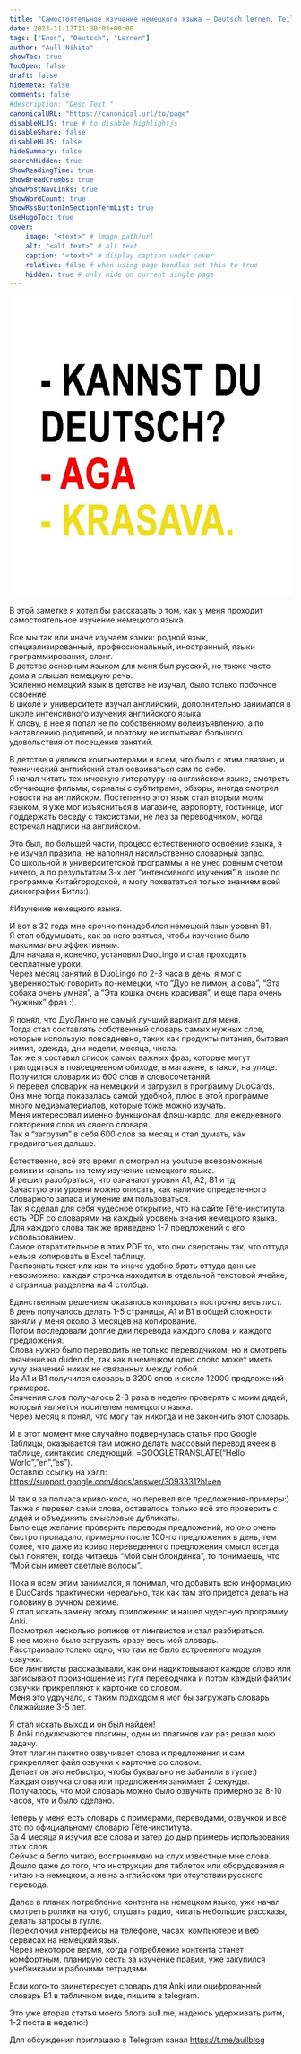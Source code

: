 ```yaml
---
title: "Самостоятельное изучение немецкого языка – Deutsch lernen, Teil 1."
date: 2023-11-13T11:30:03+00:00
tags: ["Блог", "Deutsch", "Lernen"]
author: "Aull Nikita"
showToc: true
TocOpen: false
draft: false
hidemeta: false
comments: false
#description: "Desc Text."
canonicalURL: "https://canonical.url/to/page"
disableHLJS: true # to disable highlightjs
disableShare: false
disableHLJS: false
hideSummary: false
searchHidden: true
ShowReadingTime: true
ShowBreadCrumbs: true
ShowPostNavLinks: true
ShowWordCount: true
ShowRssButtonInSectionTermList: true
UseHugoToc: true
cover:
    image: "<text>" # image path/url
    alt: "<alt text>" # alt text
    caption: "<text>" # display caption under cover
    relative: false # when using page bundles set this to true
    hidden: true # only hide on current single page
---
```


![Deutsch](/deutsch.jpg 'Deutsch')

В этой заметке я хотел бы рассказать о том, как у меня проходит самостоятельное изучение немецкого языка.

Все мы так или иначе изучаем языки: родной язык, специализированный, профессиональный, иностранный, языки программирования, слэнг.   
В детстве основным языком для меня был русский, но также часто дома я слышал немецкую речь.   
Усиленно немецкий язык в детстве не изучал, было только побочное освоение.   
В школе и университете изучал английский, дополнительно занимался в школе интенсивного изучения английского языка.   
К слову, в нее я попал не по собственному волеизъявлению, а по наставлению родителей, и поэтому не испытывал большого удовольствия от посещения занятий.

В детстве я увлекся компьютерами и всем, что было с этим связано, и технический английский стал осваиваться сам по себе.   
Я начал читать техническую литературу на английском языке, смотреть обучающие фильмы, сериалы с субтитрами, обзоры, иногда смотрел новости на английском. Постепенно этот язык стал вторым моим языком, я уже мог изъясниться в магазине, аэропорту, гостинице, мог поддержать беседу с таксистами, не лез за переводчиком, когда встречал надписи на английском. 

Это был, по большей части, процесс естественного освоение языка, я не изучал правила, не наполнял насильственно словарный запас.   
Со школьной и университетской программы я не унес ровным счетом ничего, а по результатам 3-х лет “интенсивного изучения” в школе по программе Китайгородской, я могу похвататься только знанием всей дискографии Битлз:).

#Изучение немецкого языка.

И вот в 32 года мне срочно понадобился немецкий язык уровня B1.   
Я стал обдумывать, как за него взяться, чтобы изучение было максимально эффективным.   
Для начала я, конечно, установил DuoLingo и стал проходить бесплатные уроки.   
Через месяц занятий в DuoLingo по 2-3 часа в день, я мог с уверенностью говорить по-немецки, что “Дуо не лимон, а сова”, “Эта собака очень умная”, а “Эта кошка очень красивая”, и еще пара очень “нужных” фраз :).

Я понял, что ДуоЛинго не самый лучший вариант для меня.   
Тогда стал составлять собственный словарь самых нужных слов, которые использую повседневно, таких как продукты питания, бытовая химия, одежда, дни недели, месяца, числа.   
Так же я составил список самых важных фраз, которые могут пригодиться в повседневном обиходе, в магазине, в такси, на улице.   
Получился словарик из 600 слов и словосочетаний.   
Я перевел словарик на немецкий и загрузил в программу DuoCards.   
Она мне тогда показалась самой удобной, плюс в этой программе много медиаматериалов, которые тоже можно изучать.   
Меня интересовал именно функционал флэш-кардс, для ежедневного повторения слов из своего словаря.   
Так я “загрузил” в себя 600 слов за месяц и стал думать, как продвигаться дальше.

Естественно, всё это время я смотрел на youtube всевозможные ролики и каналы на тему изучение немецкого языка.   
И решил разобраться, что означают уровни A1, A2, B1 и тд.   
Зачастую эти уровни можно описать, как наличие определенного словарного запаса и умение им пользоваться.    
Так я сделал для себя чудесное открытие, что на сайте Гёте-института есть PDF со словарями на каждый уровень знания немецкого языка.   
Для каждого слова так же приведено 1-7 предложений с его использованием.   
Самое отвратительное в этих PDF то, что они сверстаны так, что оттуда нельзя копировать в Excel таблицу.   
Распознать текст или как-то иначе удобно брать оттуда данные невозможно: каждая строчка находится в отдельной текстовой ячейке, а страница разделена на 4 столбца. 

Единственным решением оказалось копировать построчно весь лист.   
В день получалось делать 1-5 страницы, А1 и В1 в общей сложности заняли у меня около 3 месяцев на копирование.   
Потом последовали долгие дни перевода каждого слова и каждого предложения.   
Слова нужно было переводить не только переводчиком, но и смотреть значение на duden.de, так как в немецком одно слово может иметь кучу значений никак не связанных между собой.   
Из A1 и В1 получился словарь в 3200 слов и около 12000 предложений-примеров.   
Значения слов получалось 2-3 раза в неделю проверять с моим дядей, который является носителем немецкого языка.   
Через месяц я понял, что могу так никогда и не закончить этот словарь.

И в этот момент мне случайно подвернулась статья про Google Таблицы, оказывается там можно делать массовый перевод ячеек в таблице, синтаксис следующий: =GOOGLETRANSLATE(“Hello World”,”en”,”es”).   
Оставлю ссылку на хэлп: https://support.google.com/docs/answer/3093331?hl=en

И так я за полчаса криво-косо, но перевел все предложения-примеры:)   
Также я перевел сами слова, оставалось только всё это проверить с дядей и объединить смысловые дубликаты.   
Было еще желание проверить переводы предложений, но оно очень быстро пропадало, примерно после 100-го предложения в день, тем более, что даже из криво переведенного предложения смысл всегда был понятен, когда читаешь “Мой сын блондинка”, то понимаешь, что “Мой сын имеет светлые волосы”.

Пока я всем этим занимался, я понимал, что добавить всю информацию в DuoCards практически нереально, так как там это придется делать на половину в ручном режиме.   
Я стал искать замену этому приложению и нашел чудесную программу Anki.   
Посмотрел несколько роликов от лингвистов и стал разбираться.   
В нее можно было загрузить сразу весь мой словарь.   
Расстраивало только одно, что там не было встроенного модуля озвучки.   
Все лингвисты рассказывали, как они надиктовывают каждое слово или записывают произношение из гугл переводчика и потом каждый файлик озвучки прикрепляют к карточке со словом.   
Меня это удручало, с таким подходом я мог бы загружать словарь ближайшие 3-5 лет.

Я стал искать выход и он был найден!   
В Anki подключаются плагины, один из плагинов как раз решал мою задачу.   
Этот плагин пакетно озвучивает слова и предложения и сам прикрепляет файл озвучки к карточке со словом.   
Делает он это небыстро, чтобы буквально не забанили в гугле:)   
Каждая озвучка слова или предложения занимает 2 секунды.   
Получалось, что мой словарь можно было озвучить примерно за 8-10 часов, что и было сделано. 

Теперь у меня есть словарь с примерами, переводами, озвучкой и всё это по официальному словарю Гёте-института.   
За 4 месяца я изучил все слова и затер до дыр примеры использования этих слов.   
Сейчас я бегло читаю, воспринимаю на слух известные мне слова.   
Дошло даже до того, что инструкции для таблеток или оборудования я читаю на немецком, а не на английском при отсутствии русского перевода.

Далее в планах потребление контента на немецком языке, уже начал смотреть ролики на ютуб, слушать радио, читать небольшие рассказы, делать запросы в гугле.   
Переключил интерфейсы на телефоне, часах, компьютере и веб сервисах на немецкий язык.   
Через некоторое вермя, когда потребление контента станет комфортным, планирую сесть за изучение правил, уже закупился учебниками и рабочими тетрадями.

Если кого-то заинетересует словарь для Anki или оцифрованный словарь B1 в табличном виде, пишите в telegram.

Это уже вторая статья моего блога aull.me, надеюсь удерживать ритм, 1-2 поста в неделю:)

Для обсуждения приглашаю в Telegram канал https://t.me/aullblog



